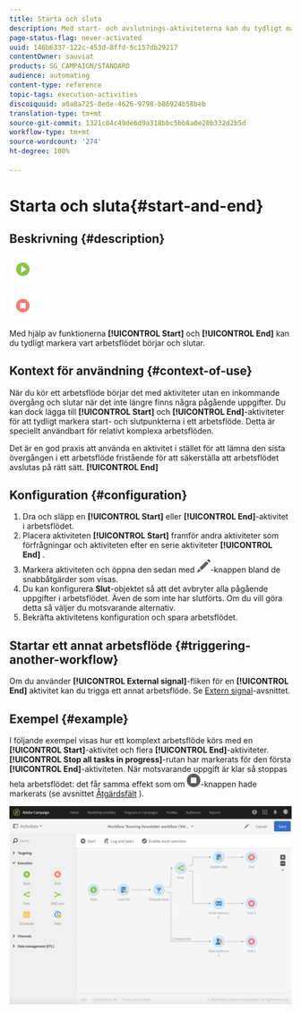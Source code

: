 ```yaml
---
title: Starta och sluta
description: Med start- och avslutnings-aktiviteterna kan du tydligt markera vart arbetsflödet börjar och slutar.
page-status-flag: never-activated
uuid: 146b6337-122c-453d-8ffd-5c157db29217
contentOwner: sauviat
products: SG_CAMPAIGN/STANDARD
audience: automating
content-type: reference
topic-tags: execution-activities
discoiquuid: a0a8a725-8ede-4626-9798-b86924b58beb
translation-type: tm+mt
source-git-commit: 1321c84c49de6d9a318bbc5bb8a0e28b332d2b5d
workflow-type: tm+mt
source-wordcount: '274'
ht-degree: 100%

---
```



# Starta och sluta{#start-and-end}

## Beskrivning {#description}

![](assets/start.png)

![](assets/end.png)

Med hjälp av funktionerna **[!UICONTROL Start]** och **[!UICONTROL End]** kan du tydligt markera vart arbetsflödet börjar och slutar.

## Kontext för användning {#context-of-use}

När du kör ett arbetsflöde börjar det med aktiviteter utan en inkommande övergång och slutar när det inte längre finns några pågående uppgifter.  Du kan dock lägga till **[!UICONTROL Start]** och **[!UICONTROL End]**-aktiviteter för att tydligt markera start- och slutpunkterna i ett arbetsflöde.  Detta är speciellt användbart för relativt komplexa arbetsflöden.

Det är en god praxis att använda en aktivitet i stället för att lämna den sista övergången i ett arbetsflöde fristående för att säkerställa att arbetsflödet avslutas på rätt sätt. **[!UICONTROL End]**

## Konfiguration {#configuration}

1. Dra och släpp en **[!UICONTROL Start]** eller **[!UICONTROL End]**-aktivitet i arbetsflödet.
1. Placera aktiviteten **[!UICONTROL Start]** framför andra aktiviteter som förfrågningar och aktiviteten efter en serie aktiviteter **[!UICONTROL End]** .
1. Markera aktiviteten och öppna den sedan med ![](assets/edit_darkgrey-24px.png)-knappen bland de snabbåtgärder som visas.
1. Du kan konfigurera **Slut**-objektet så att det avbryter alla pågående uppgifter i arbetsflödet. Även de som inte har slutförts.  Om du vill göra detta så väljer du motsvarande alternativ.
1. Bekräfta aktivitetens konfiguration och spara arbetsflödet.

## Startar ett annat arbetsflöde {#triggering-another-workflow}

Om du använder **[!UICONTROL External signal]**-fliken för en **[!UICONTROL End]** aktivitet kan du trigga ett annat arbetsflöde.  Se [Extern signal](../../automating/using/external-signal.md)-avsnittet.

## Exempel {#example}

I följande exempel visas hur ett komplext arbetsflöde körs med en **[!UICONTROL Start]**-aktivitet och flera **[!UICONTROL End]**-aktiviteter. **[!UICONTROL Stop all tasks in progress]**-rutan har markerats för den första **[!UICONTROL End]**-aktiviteten. När motsvarande uppgift är klar så stoppas hela arbetsflödet: det får samma effekt som om ![](assets/stop_darkgrey-24px.png)-knappen hade markerats (se avsnittet [Åtgärdsfält](../../automating/using/workflow-interface.md#action-bar) ).

![](assets/wkf_start_end_example.png)

